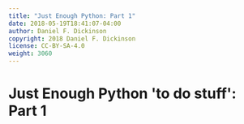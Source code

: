 ```yaml
---
title: "Just Enough Python: Part 1"
date: 2018-05-19T18:41:07-04:00
author: Daniel F. Dickinson
copyright: 2018 Daniel F. Dickinson
license: CC-BY-SA-4.0
weight: 3060
---
```


# Just Enough Python 'to do stuff': Part 1

